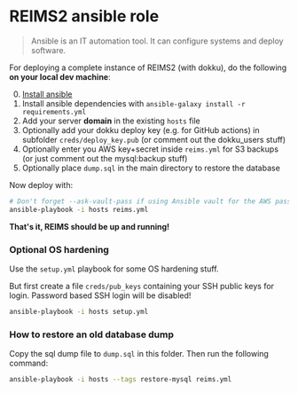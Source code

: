 # REIMS2 ansible role

> Ansible is an IT automation tool. It can configure systems and deploy software.

For deploying a complete instance of REIMS2 (with dokku), do the following **on your local dev machine**:

0. [Install ansible](https://docs.ansible.com/ansible/latest/installation_guide/intro_installation.html)
1. Install ansible dependencies with `ansible-galaxy install -r requirements.yml`
2. Add your server **domain** in the existing `hosts` file
3. Optionally add your dokku deploy key (e.g. for GitHub actions) in subfolder `creds/deploy_key.pub` (or comment out the dokku_users stuff)
4. Optionally enter you AWS key+secret inside `reims.yml` for S3 backups (or just comment out the mysql:backup stuff)
5. Optionally place `dump.sql` in the main directory to restore the database

Now deploy with:

```bash
# Don't forget --ask-vault-pass if using Ansible vault for the AWS password.
ansible-playbook -i hosts reims.yml
```

**That's it, REIMS should be up and running!**

### Optional OS hardening

Use the `setup.yml` playbook for some OS hardening stuff.

But first create a file `creds/pub_keys` containing your SSH public keys for login. Password based SSH login will be disabled!

```bash
ansible-playbook -i hosts setup.yml
```

### How to restore an old database dump

Copy the sql dump file to `dump.sql` in this folder. Then run the following command:

```bash
ansible-playbook -i hosts --tags restore-mysql reims.yml
```

